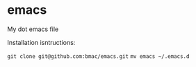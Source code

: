 emacs
=====

My dot emacs file 

Installation isntructions:

`git clone git@github.com:bmac/emacs.git`
`mv emacs ~/.emacs.d`
